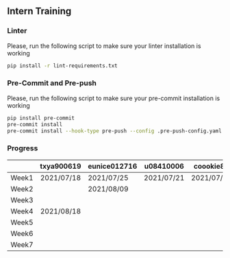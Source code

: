 ## Intern Training

### Linter

Please, run the following script to make sure your linter installation is working

```bash
pip install -r lint-requirements.txt
```

###  Pre-Commit and Pre-push

Please, run the following script to make sure your pre-commit installation is working

```bash
pip install pre-commit
pre-commit install
pre-commit install --hook-type pre-push --config .pre-push-config.yaml
```

### Progress

|  | txya900619 | eunice012716 | u08410006 | coookie89 |
|---|:-:|---|---|---|
| Week1 | 2021/07/18 | 2021/07/25 | 2021/07/21 | 2021/07/27 |
| Week2 |   | 2021/08/09 |   |   |
| Week3 |   |   |   |   |
| Week4 | 2021/08/18 |   |   |   |
| Week5 |   |   |   |   |
| Week6 |   |   |   |   |
| Week7 |   |   |   |   |
